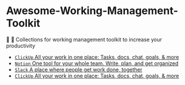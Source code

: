# Awesome-Working-Management-Toolkit
🏫 📆 Collections for working management toolkit to increase your productivity   

- [`ClickUp` All your work in one place: Tasks, docs, chat, goals, & more](https://clickup.com/)
- [`Notion` One tool for your whole team. Write, plan, and get organized](https://www.notion.so/)
- [`Slack` A place where people get work done, together](https://slack.com/intl/en-id/)
- [`ClickUp` All your work in one place: Tasks, docs, chat, goals, & more](https://clickup.com/)
